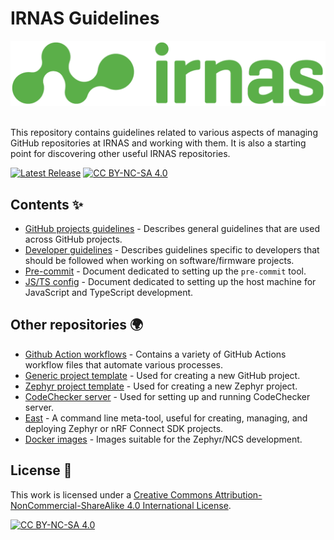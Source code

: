 # IRNAS Guidelines

<p align="center">
  <img src="images/irnas-logo.png" alt="irnas-logo" ><br><br>
</p>

This repository contains guidelines related to various aspects of managing GitHub repositories at
IRNAS and working with them. It is also a starting point for discovering other useful IRNAS
repositories.

[![Latest Release][release-shield]][release-link]
[![CC BY-NC-SA 4.0][cc-by-nc-sa-shield]][cc-by-nc-sa]

## Contents ✨

- [GitHub projects guidelines] - Describes general guidelines that are used across GitHub projects.
- [Developer guidelines] - Describes guidelines specific to developers that should be followed when
  working on software/firmware projects.
- [Pre-commit] - Document dedicated to setting up the `pre-commit` tool.
- [JS/TS config] - Document dedicated to setting up the host machine for JavaScript and TypeScript
  development.

## Other repositories 🌍

- [Github Action workflows] - Contains a variety of GitHub Actions workflow files that automate
  various processes.
- [Generic project template] - Used for creating a new GitHub project.
- [Zephyr project template] - Used for creating a new Zephyr project.
- [CodeChecker server] - Used for setting up and running CodeChecker server.
- [East] - A command line meta-tool, useful for creating, managing, and deploying Zephyr or nRF
  Connect SDK projects.
- [Docker images] - Images suitable for the Zephyr/NCS development.

## License 📄

This work is licensed under a [Creative Commons Attribution-NonCommercial-ShareAlike 4.0
International License][cc-by-nc-sa].

[![CC BY-NC-SA 4.0][cc-by-nc-sa-image]][cc-by-nc-sa]

[github projects guidelines]: docs/github_projects_guidelines.md
[developer guidelines]: docs/developer_guidelines.md
[Pre-commit]: tools/pre-commit/README.md
[JS/TS config]: tools/js_ts-config/README.md
[github action workflows]: https://github.com/IRNAS/irnas-workflows-software
[generic project template]: https://github.com/IRNAS/irnas-projects-template
[zephyr project template]: https://github.com/IRNAS/irnas-zephyr-template
[codechecker server]: https://github.com/IRNAS/irnas-codechecker-software
[east]: https://github.com/IRNAS/irnas-east-software
[docker images]: https://github.com/IRNAS/irnas-docker-software
[release-shield]:
  https://img.shields.io/github/v/release/irnas/irnas-guidelines-docs?color=g&label=latest%20release
[release-link]: https://github.com/IRNAS/irnas-guidelines-docs/releases/latest
[cc-by-nc-sa]: http://creativecommons.org/licenses/by-nc-sa/4.0/
[cc-by-nc-sa-image]: https://licensebuttons.net/l/by-nc-sa/4.0/88x31.png
[cc-by-nc-sa-shield]: https://img.shields.io/badge/License-CC%20BY--NC--SA%204.0-lightgrey.svg
